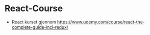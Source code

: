 # React-Course 

- React kurset gjennom https://www.udemy.com/course/react-the-complete-guide-incl-redux/

